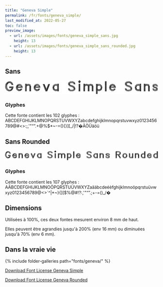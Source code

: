 ```yaml
---
title: "Geneva Simple"
permalink: /fr/fonts/geneva_simple/
last_modified_at: 2022-05-27
toc: false
preview_image:
  - url: /assets/images/fonts/geneva_simple_sans.jpg
    height: 13
  - url: /assets/images/fonts/geneva_simple_sans_rounded.jpg
    height: 13
---
```


## Sans

![Geneva Simple Sans](/assets/images/fonts/geneva_simple_sans.jpg)



### Glyphes

Cette fonte contient les 102 glyphes :
ABCDEFGHIJKLMNOPQRSTUVWXYZabcdefghijklmnopqrstuvwxyz0123456789@#<>:;,'"“”.+@%$*~-=(){}][_/\|!?�ÄÖÜäöü

## Sans Rounded

![Geneva Simple Sans](/assets/images/fonts/geneva_simple_sans_rounded.jpg)



### Glyphes

Cette fonte contient les 107 glyphes :	
AÄBCDEFGHIJKLMNOÖPQRSTUÜVWXYZaâäbcdeéèfghijklmnoöpqrstuüvwxyz0123456789@<>`^|\*~}{][$%@#!?:,'"“”.;+-=()_/�

## Dimensions

Utilisées à 100%, ces deux fontes mesurent environ 8 mm de haut.

Elles peuvent être agrandies jusqu'à 200% (env 16 mm) ou diminuées jusqu'à 70% (env 6 mm).

## Dans la vraie vie

{% include folder-galleries path="fonts/geneva/" %}

[Download Font License Geneva Simple](https://github.com/inkstitch/inkstitch/tree/main/fonts/geneva_simple/LICENSE)

[Download Font License Geneva Rounded](https://github.com/inkstitch/inkstitch/tree/main/fonts/geneva_rounded/LICENSE)


